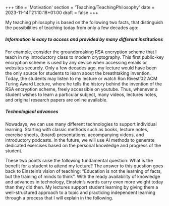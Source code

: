 +++
title = 'Motivation'
section = 'Teaching/TeachingPhilosophy'
date = 2023-11-14T21:10:18+01:00
draft = false
+++

My teaching philosophy is based on the following two facts, that distinguish the possibilities of teaching today from only a few decades ago:

##### Information is easy to access and provided by many different institutions #####

For example, consider the groundbreaking RSA encryption scheme that I teach in my introductory class to modern cryptography. This first public-key encryption scheme is used by any device when accessing emails or websites securely. Only a few decades ago, my lecture would have been the only source for students to learn about the breathtaking invention. Today, the students may listen to my lecture or watch Ron Rivest’02 ACM Turing Award Lecture, where he tells the history behind the invention of the RSA encryption scheme, freely accessible on youtube. Thus, whenever a student wishes to learn a particular subject, many videos, lectures notes, and original research papers are online available.

##### Technological advances #####

Nowadays, we can use many different technologies to support individual learning. Starting with classic methods such as books, lecture notes, exercise sheets, (board) presentations, accompanying videos, and introductory podcasts. In the future, we will use AI methods to generate dedicated exercises based on the personal knowledge and progress of the student.

These two points raise the following fundamental question: What is the benefit for a student to attend my lecture? The answer to this question goes back to Einstein’s vision of teaching: “Education is not the learning of facts, but the training of minds to think”. With the ready availability of knowledge and advances in technology, Einstein’s words carry even more weight today than they did then. My lectures support student learning by giving them a well-structured approach to a topic and practicing independent learning through a process that I will explain in the following.